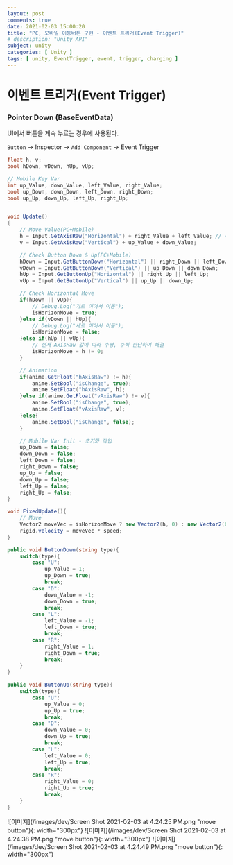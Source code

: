 ```yaml
---
layout: post
comments: true
date: 2021-02-03 15:00:20
title: "PC, 모바일 이동버튼 구현 - 이벤트 트리거(Event Trigger)"
# description: "Unity API"
subject: unity
categories: [ Unity ]
tags: [ unity, EventTrigger, event, trigger, charging ]
---
```


# 이벤트 트리거(Event Trigger)

### Pointer Down (BaseEventData)

UI에서 버튼을 게속 누르는 경우에 사용된다.

`Button` -> Inspector -> `Add Component` -> Event Trigger


```c#
float h, v;
bool hDown, vDown, hUp, vUp;

// Mobile Key Var
int up_Value, down_Value, left_Value, right_Value;
bool up_Down, down_Down, left_Down, right_Down;
bool up_Up, down_Up, left_Up, right_Up;


void Update()
{
    // Move Value(PC+Mobile)
    h = Input.GetAxisRaw("Horizontal") + right_Value + left_Value; // 더하는 이유는 움직임 상쇄 때문에(동시에 누르면 1 -1 = 0)
    v = Input.GetAxisRaw("Vertical") + up_Value + down_Value;

    // Check Button Down & Up(PC+Mobile)
    hDown = Input.GetButtonDown("Horizontal") || right_Down || left_Down;
    vDown = Input.GetButtonDown("Vertical") || up_Down || down_Down;
    hUp = Input.GetButtonUp("Horizontal") || right_Up || left_Up;
    vUp = Input.GetButtonUp("Vertical") || up_Up || down_Up;

    // Check Horizontal Move
    if(hDown || vUp){
        // Debug.Log("가로 이어서 이동");
        isHorizonMove = true;
    }else if(vDown || hUp){
        // Debug.Log("세로 이어서 이동");
        isHorizonMove = false;
    }else if(hUp || vUp){
        // 현재 AxisRaw 값에 따라 수평, 수직 판단하여 해결
        isHorizonMove = h != 0;
    }

    // Animation
    if(anime.GetFloat("hAxisRaw") != h){
        anime.SetBool("isChange", true);
        anime.SetFloat("hAxisRaw", h);
    }else if(anime.GetFloat("vAxisRaw") != v){
        anime.SetBool("isChange", true);
        anime.SetFloat("vAxisRaw", v);
    }else{
        anime.SetBool("isChange", false);
    }

    // Mobile Var Init - 초기화 작업
    up_Down = false;
    down_Down = false;
    left_Down = false;
    right_Down = false;
    up_Up = false;
    down_Up = false;
    left_Up = false;
    right_Up = false;
}

void FixedUpdate(){
    // Move
    Vector2 moveVec = isHorizonMove ? new Vector2(h, 0) : new Vector2(0, v);
    rigid.velocity = moveVec * speed;
}

public void ButtonDown(string type){
    switch(type){
        case "U":
            up_Value = 1;
            up_Down = true;
            break;
        case "D":
            down_Value = -1;
            down_Down = true;
            break;
        case "L":
            left_Value = -1;
            left_Down = true;
            break;
        case "R":
            right_Value = 1;
            right_Down = true;
            break;
    }
}

public void ButtonUp(string type){
    switch(type){
        case "U":
            up_Value = 0;
            up_Up = true;
            break;
        case "D":
            down_Value = 0;
            down_Up = true;
            break;
        case "L":
            left_Value = 0;
            left_Up = true;
            break;
        case "R":
            right_Value = 0;
            right_Up = true;
            break;
    }
}

```


<span>![이미지](/images/dev/Screen Shot 2021-02-03 at 4.24.25 PM.png "move button"){: width="300px"}</span>
<span>![이미지](/images/dev/Screen Shot 2021-02-03 at 4.24.38 PM.png "move button"){: width="300px"}</span>
<span>![이미지](/images/dev/Screen Shot 2021-02-03 at 4.24.49 PM.png "move button"){: width="300px"}</span>





<!-- [공식 레퍼런스](https://docs.unity3d.com/ScriptReference/GameObject-activeSelf.html){:target="_blank"} -->